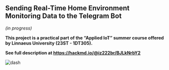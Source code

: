 ## Sending Real-Time Home Environment Monitoring Data to the Telegram Bot
*(in progress)*

**This project is a practical part of the “Applied IoT” summer course offered by Linnaeus University (23ST - 1DT305).**

**See full description at https://hackmd.io/@iz222br/BJLkNrbY2** 

![dash](https://github.com/juliazubko/Sensor-Data-to-Telegram-Bot/assets/102211232/02c60fc8-cc7e-4566-9a66-89852102d2fd)  
 
